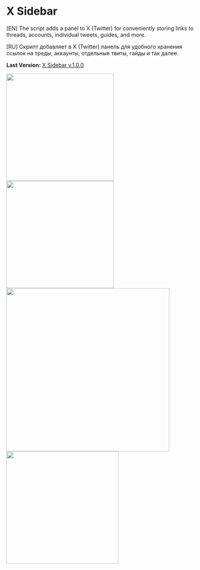 # X Sidebar
[EN] The script adds a panel to X (Twitter) for conveniently storing links to threads, accounts, individual tweets, guides, and more.

[RU] Скрипт добавляет в X (Twitter) панель для удобного хранения ссылок на треды, аккаунты, отдельные твиты, гайды и так далее.

<b>Last Version:</b> <a href="https://github.com/GanstFeveral/X-Sidebar/releases/tag/v1.0.0)">X Sidebar v.1.0.0</a>

<img src="https://github.com/GanstFeveral/X-Sidebar/blob/main/images/sidebar2.jpg" height="280px" style="float:left;"> <img src="https://github.com/GanstFeveral/X-Sidebar/blob/main/images/sidebar.jpg" height="280px" style="float:left;"> 
<img src="https://github.com/GanstFeveral/X-Sidebar/blob/main/images/sidebar3.jpg" width="426px" style="float:left;"> <img src="https://github.com/GanstFeveral/X-Sidebar/blob/main/images/twitter-preview.gif" height="293px">
